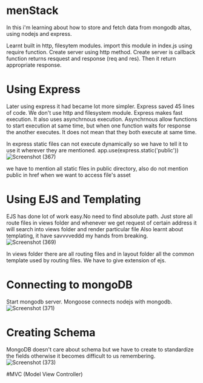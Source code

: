 # menStack

In this i'm learning about how to store and fetch data from mongodb altas, using nodejs and express.

Learnt built in http, filesytem modules.
import this module in index.js using require function. Create server using http method.
Create server is callback function returns resquest and response (req and res).
Then it return appropriate  response.

# Using Express
Later using express it had became lot more simpler. Express saved 45 lines of code. We don't use http and filesystem module.
Express makes fast execution. It also uses asynchrnous execution. Asynchrnous allow functions to start execution at same time, but when one function waits for response the another executes. It does not mean that they both execute at same time. 

In express static files can not execute dynamically so we have to tell it to use it wherever they are mentioned.
      app.use(express.static('public'))![Screenshot (367)](https://user-images.githubusercontent.com/72207261/131223142-cc0bc1dc-2e1e-43dd-99c2-1462039c2ff4.png)

we have to mention all static files in public directory, also do not mention public in href when we want to access file's asset


# Using EJS and Templating 
EJS has done lot of work easy.No need to find absolute path. Just store all route files in views folder and whenever we get request of certain address it will search into views folder and render particular file
Also learnt about templating, it have savvvveddd my hands from breaking. 
![Screenshot (369)](https://user-images.githubusercontent.com/72207261/131253754-6e5da97e-0f71-480d-bd1f-5bc9116f077b.png)

In views folder there are all routing files and in layout folder all the common template used by routing files. We have to give extension of ejs.

# Connecting to mongoDB
Start mongodb server. Mongoose connects nodejs with mongodb. ![Screenshot (371)](https://user-images.githubusercontent.com/72207261/131368055-035633c6-6236-4531-aeb1-bdb16c8ba99a.png)

# Creating Schema
MongoDB doesn't care about schema but we have to create to standardize the fields otherwise it becomes difficult to us remembering.
![Screenshot (373)](https://user-images.githubusercontent.com/72207261/131368834-669eb6a4-d325-439b-b76e-0c20507cf3a8.png)


#MVC (Model View Controller)
 

